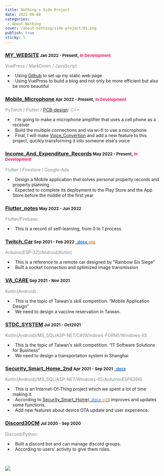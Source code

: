 ```yaml
---
title: Nothing's Side Project
date: 2022-06-08
categories: 
 - About-Nothing
cover: /about-nothing/side-project/01.png
publish: true
sticky: 1
---
```


### [MY_WEBSITE](https://i-am-nothing.github.io/)<font size="2">&nbsp;Jan 2022 - Present,&nbsp;<span style="color:#e91d63">In Development</span></font><br/>
<span style="color:#888888">VuePress / MarkDown / JavaScript</span></br>
* &nbsp;&nbsp;Using [Github](https://github.com/I-am-nothing/I-am-nothing.github.io) to set up my static web page<br/>
* &nbsp;&nbsp;Using VuePress to build a blog and not only be more efficient but also be more beautiful

### [Mobile_Microphone](https://github.com/I-am-nothing/Mobile_Microphone)<font size="2">&nbsp;Apr 2022 - Present,&nbsp;<span style="color:#e91d63">In Development</span></font><br/>
<span style="color:#888888">PyTorch / Flutter / [PCB-design](https://easyeda.com/editor#id=|5191edca95e14e5d855f03cf7dd2f48f|25fb8eaf71244933944f11f870ebe028|8bdcf6bc7b4a42dca2976e674a4c5bee|381d85b3d1db49ccb6b30b401fcd107c)/ C++</span><br/>
* &nbsp;&nbsp;I'm going to make a microphone amplifier that uses a cell phone as a receiver<br/>
* &nbsp;&nbsp;Build the multiple connections and via wi-fi to use a microphone<br/>
* &nbsp;&nbsp;Final, I will make [Voice_Convertion](https://github.com/I-am-nothing/Voice_Converttion) and add a new feature to this project, qucikly transforming it into someone else's voice<br/>

### [Income_And_Expenditure_Records](https://github.com/I-am-nothing/Income_And_Expenditure_Records)<font size="2">&nbsp;May 2022 - Present,&nbsp;<span style="color:#e91d63">In Development</span></font><br/>
<span style="color:#888888">Flutter / Firestore / Google-Ads</span><br/>
* &nbsp;&nbsp;Design a Mobile application that solves personal property records and property planning<br/>
* &nbsp;&nbsp;Expected to complete its deployment to the Play Store and the App Store before the middle of the first year

### [Flutter_notes](https://github.com/I-am-nothing/Flutter_notes)<font size="2">&nbsp;May 2022 - Jun 2022</font><br/>
<span style="color:#888888">Flutter/Firebase</span><br/>
* &nbsp;&nbsp;This is a record of self-learning, from 0 to 1 process

### [Twitch_Car](https://github.com/I-am-nothing/Twitch_Car)<font size="2">&nbsp;Sep 2021 - Feb 2022 [<span style="color:#007bff">&nbsp;.docx</span>](https://docs.google.com/document/d/1PnjpnWs7Fg4Pcy3x5B7tbZW885f4npafvDLK37PCZKE/edit?usp=sharing)[<span style="color:#e69138">.ppt</span>](https://www.canva.com/design/DAEywo-Aia0/9Gq34sW1Ute-39wqN0MjnQ/view?utm_content=DAEywo-Aia0&utm_campaign=designshare&utm_medium=link&utm_source=publishpresent)</font><br/>
<span style="color:#888888">Arduino(ESP-32)/Android(Kotlin)</span>
* &nbsp;&nbsp;This is a reference to a remote car designed by  "Rainbow Six Siege"<br/>
* &nbsp;&nbsp;Built a socket connection and optimized image transmission

### [VA_CARE](https://github.com/I-am-nothing/VA_CARE)<font size="2">&nbsp;Sep 2021 - Nov 2021</font><br/>
<span style="color:#888888">Kotlin(Android)</span><br/>
* &nbsp;&nbsp;This is the topic of Taiwan's skill competition. “Mobile Application Design”<br/>
* &nbsp;&nbsp;We need to design a vaccine reservation in Taiwan.

### [STDC_SYSTEM](https://github.com/TcivsCSE/51A-Data)<font size="2">&nbsp;Jul 2021 - Oct2021</font><br/>
<span style="color:#888888">Kotlin(Android)/MS_SQL/ASP-NET/C#(Windows-FORM)/Windows-IIS</span><br/>
* &nbsp;&nbsp;This is the topic of Taiwan's skill competition. “IT Software Solutions for Business”<br/>
* &nbsp;&nbsp;We need to design a transportation system in Shanghai

### [Security_Smart_Home_2nd](https://github.com/I-am-nothing/Security_Smart_Home_2nd)<font size="2">&nbsp;Apr  2021 - Sep 2021 [<span style="color:#007bff">&nbsp;.docx</span>](https://docs.google.com/document/d/1pIwP28cPY0j0kTdAGPogLw7TcMTjWPokIr8tGELqfSE/edit?usp=sharing)</font><br/>
<span style="color:#888888">Kotlin(Android)/MS_SQL/ASP-NET/Windows-IIS/Arduino(ESP8266)</span><br/>
* &nbsp;&nbsp;This is an Internet-Of-Thing project which we spent a lot of time making it.<br/>
* &nbsp;&nbsp;According to [Security_Smart_Home](https://github.com/I-am-nothing/Security_Smart_Home)<font size="2">([<span style="color:#007bff">&nbsp;.docx</span>](https://docs.google.com/document/d/1qhFzi2feWOz2Gax-PqmswtHTDt-eyBC42QOLEBsT-FA/edit?usp=sharing)[<span style="color:#e69138">.ppt</span>](https://docs.google.com/presentation/d/1CLF7nTyfLZ677lPc1mkNgJW-RC2V5mb7DHh6XexCC1A/edit?usp=sharing))</font> improves and updates some functions.<br/>
* &nbsp;&nbsp;Add new features about device OTA update and user experience.

### [Discord30CM](https://github.com/I-am-nothing/Discord30CM)<font size="2">&nbsp;Jul  2020 - Sep 2020</font><br/>
<span style="color:#888888">Discord/Python</span><br/>
* &nbsp;&nbsp;Built a discord bot and can manage discord groups.<br/>
* &nbsp;&nbsp;According to users' activity to give them roles.

<br/>

![](/about-nothing/side-project/01.png)